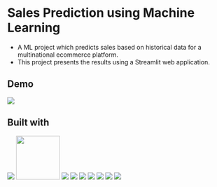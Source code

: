 
# Sales Prediction using Machine Learning

- A ML project which predicts sales based on historical data for a multinational ecommerce platform.
- This project presents the results using a Streamlit web application. 


## Demo

![](https://github.com/alexanic25/Sales-Prediction-using-Machine-Learning/blob/main/sales.gif)

## Built with 

![](https://i.imgur.com/Ihrm7vq.png)
<img src="https://i.imgur.com/Ihrm7vq.png" width="100" height="100">
![](https://i.imgur.com/L0C7WWr.png)
![](https://i.imgur.com/GTEvFHW.png)
![](https://i.imgur.com/StKvF8t.png)
![](https://i.imgur.com/7jijMox.png)
![](https://i.imgur.com/tMw7gJW.png)
![](https://i.imgur.com/JBW7n57.png)
![](https://i.imgur.com/YeZdNiN.png)
